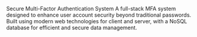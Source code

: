 Secure Multi-Factor Authentication System
A full-stack MFA system designed to enhance user account security beyond traditional passwords.
Built using modern web technologies for client and server, with a NoSQL database for efficient and secure data management.
